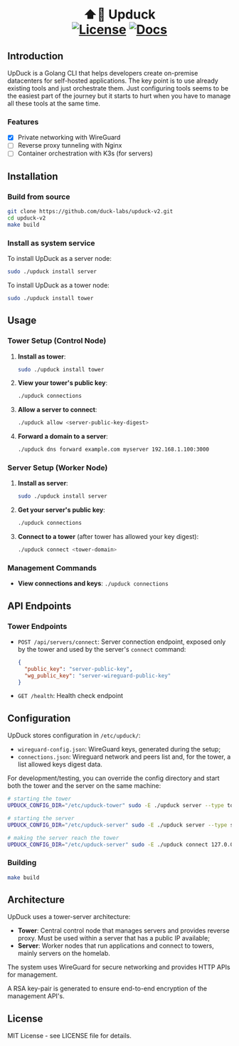 <h1 align="center">
  ⬆️🦆 Upduck
  <br/>
  <span align="center">
      <a href="https://github.com/duck-labs/upduck/blob/main/LICENSE"><img src="https://img.shields.io/badge/license-MIT-blue" alt="License"></a>
      <a href="https://upduck.io/docs"><img src="https://img.shields.io/badge/Docs-informational" alt="Docs"></a>
    </span>
</h1>

## Introduction

UpDuck is a Golang CLI that helps developers create on-premise datacenters for self-hosted applications. The key point is to use already existing tools and just orchestrate them. Just configuring tools seems to be the easiest part of the journey but it starts to hurt when you have to manage all these tools at the same time.

### Features

- [x] Private networking with WireGuard
- [ ] Reverse proxy tunneling with Nginx
- [ ] Container orchestration with K3s (for servers)

## Installation

### Build from source

```bash
git clone https://github.com/duck-labs/upduck-v2.git
cd upduck-v2
make build
```

### Install as system service

To install UpDuck as a server node:
```bash
sudo ./upduck install server
```

To install UpDuck as a tower node:
```bash
sudo ./upduck install tower
```

## Usage

### Tower Setup (Control Node)

1. **Install as tower**:
   ```bash
   sudo ./upduck install tower
   ```

2. **View your tower's public key**:
   ```bash
   ./upduck connections
   ```

3. **Allow a server to connect**:
   ```bash
   ./upduck allow <server-public-key-digest>
   ```

4. **Forward a domain to a server**:
   ```bash
   ./upduck dns forward example.com myserver 192.168.1.100:3000
   ```

### Server Setup (Worker Node)

1. **Install as server**:
   ```bash
   sudo ./upduck install server
   ```

2. **Get your server's public key**:
   ```bash
   ./upduck connections
   ```

3. **Connect to a tower** (after tower has allowed your key digest):
   ```bash
   ./upduck connect <tower-domain>
   ```

### Management Commands

- **View connections and keys**: `./upduck connections`

## API Endpoints

### Tower Endpoints

- `POST /api/servers/connect`: Server connection endpoint, exposed only by the tower and used by the server's `connect` command:
  ```json
  {
    "public_key": "server-public-key",
    "wg_public_key": "server-wireguard-public-key"
  }
  ```

- `GET /health`: Health check endpoint

## Configuration

UpDuck stores configuration in `/etc/upduck/`:

- `wireguard-config.json`: WireGuard keys, generated during the setup;
- `connections.json`: Wireguard network and peers list and, for the tower, a list allowed keys digest data.

For development/testing, you can override the config directory and start both the tower and the server on the same machine:
```bash
# starting the tower
UPDUCK_CONFIG_DIR="/etc/upduck-tower" sudo -E ./upduck server --type tower --port 8081

# starting the server
UPDUCK_CONFIG_DIR="/etc/upduck-server" sudo -E ./upduck server --type server --port 8082

# making the server reach the tower
UPDUCK_CONFIG_DIR="/etc/upduck-server" sudo -E ./upduck connect 127.0.0.1:8081
```

### Building

```bash
make build
```

## Architecture

UpDuck uses a tower-server architecture:

- **Tower**: Central control node that manages servers and provides reverse proxy. Must be used within a server that has a public IP available;
- **Server**: Worker nodes that run applications and connect to towers, mainly servers on the homelab.

The system uses WireGuard for secure networking and provides HTTP APIs for management.

A RSA key-pair is generated to ensure end-to-end encryption of the management API's.

## License

MIT License - see LICENSE file for details.